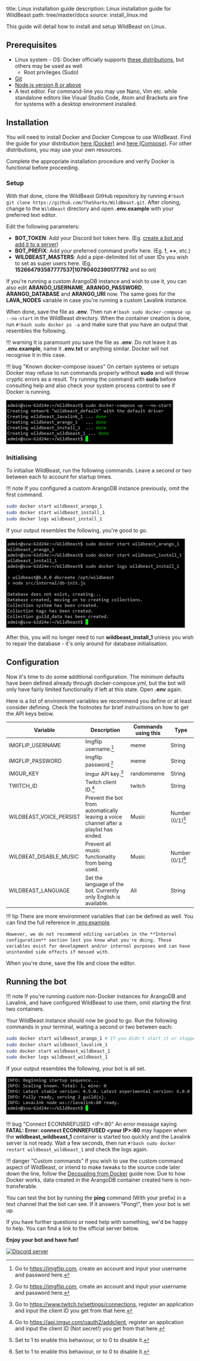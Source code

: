 title: Linux installation guide
description: Linux installation guide for WildBeast
path: tree/master/docs
source: install_linux.md

This guide will detail how to install and setup WildBeast on Linux.

## Prerequisites

- Linux system
	  -  OS: Docker officially supports [these distributions](https://store.docker.com/search?type=edition&offering=community&operating_system=linux), but others may be used as well
    -  Root privileges (Sudo)
- [Git](https://git-scm.com/download/linux)
- [Node.js version 8 or above](https://nodejs.org/en/download/current/)
- A text editor. For command-line you may use Nano, Vim etc. while standalone editors like Visual Studio Code, Atom and Brackets are fine for systems with a desktop environment installed.

## Installation

You will need to install Docker and Docker Compose to use WildBeast. Find the guide for your distribution [here (Docker)](https://store.docker.com/search?type=edition&offering=community&operating_system=linux) and [here (Compose)](https://docs.docker.com/compose/install). For other distributions, you may use your own resources.

Complete the appropriate installation procedure and verify Docker is functional before proceeding.

### Setup

With that done, clone the WildBeast GitHub repository by running `#!bash git clone https://github.com/TheSharks/WildBeast.git`. After cloning, change to the `WildBeast` directory and open **.env.example** with your preferred text editor.

Edit the following parameters:

- **BOT_TOKEN**: Add your Discord bot token here. (Eg. [create a bot and add it to a server](https://github.com/reactiflux/discord-irc/wiki/Creating-a-discord-bot-&-getting-a-token))
- **BOT_PREFIX**: Add your preferred command prefix here. (Eg. **!**, **++**, etc.)
- **WILDBEAST_MASTERS**: Add a pipe-delimited list of user IDs you wish to set as super users here. (Eg. **152664793587777537|10790402390177792** and so on)

If you're running a custom ArangoDB instance and wish to use it, you can also edit **ARANGO_USERNAME**, **ARANGO_PASSWORD**, **ARANGO_DATABASE** and **ARANGO_URI** now. The same goes for the **LAVA_NODES** variable in case you're running a custom Lavalink instance.

When done, save the file as **.env**. Then run `#!bash sudo docker-compose up --no-start` in the WildBeast directory. When the container creation is done, run `#!bash sudo docker ps -a` and make sure that you have an output that resembles the following.

!!! warning
    It is paramount you save the file as **.env**. Do not leave it as **.env.example**, name it **.env.txt** or anything similar. Docker will not recognise it in this case.

!!! bug "Known docker-compose issues"
    On certain systems or setups Docker may refuse to run commands properly without **sudo** and will throw cryptic errors as a result. Try running the command with **sudo** before consulting help and also check your system process control to see if Docker is running.

![Container list](img/compose-containers.png)

### Initialising

To initialise WildBeast, run the following commands. Leave a second or two between each to account for startup times.

!!! note
    If you configured a custom ArangoDB instance previously, omit the first command.

```bash
sudo docker start wildbeast_arango_1
sudo docker start wildbeast_install_1
sudo docker logs wildbeast_install_1
```

If your output resembles the following, you're good to go.

![Init](img/linux-init.png)

After this, you will no longer need to run **wildbeast_install_1** unless you wish to repair the database - it's only around for database initialisation.

## Configuration

Now it's time to do some additional configuration. The minimum defaults have been defined already through docker-compose.yml, but the bot will only have fairly limited functionality if left at this state. Open **.env** again.

Here is a list of environment variables we recommend you define or at least consider defining. Check the footnotes for brief instructions on how to get the API keys below.

| Variable | Description | Commands using this | Type |
| -------- | ----------- | ------------------- | ---- |
| IMGFLIP_USERNAME | Imgflip username.[^1] | meme | String |
| IMGFLIP_PASSWORD | Imgflip password.[^1] | meme | String |
| IMGUR_KEY | Imgur API key.[^2] | randommeme | String |
| TWITCH_ID | Twitch client ID.[^3] | twitch | String |
| WILDBEAST_VOICE_PERSIST | Prevent the bot from automatically leaving a voice channel after a playlist has ended. | Music | Number (0/1)[^4] |
| WILDBEAT_DISABLE_MUSIC | Prevent all music functionality from being used. | Music | Number (0/1)[^4] |
| WILDBEAST_LANGUAGE | Set the language of the bot. Currently only English is available. | All | String |

!!! tip
    There are more environment variables that can be defined as well. You can find the full reference in [.env.example](https://github.com/TheSharks/WildBeast/blob/master/.env.example).
    
    However, we do not recommend editing variables in the **Internal configuration** section lest you know what you're doing. These variables exist for development and/or internal purposes and can have unintended side effects if messed with.

When you're done, save the file and close the editor.

## Running the bot

!!! note
    If you're running custom non-Docker instances for ArangoDB and Lavalink, and have configured WildBeast to use them, omit starting the first two containers.

Your WildBeast instance should now be good to go. Run the following commands in your terminal, waiting a second or two between each:

```bash
sudo docker start wildbeast_arango_1 # If you didn't start it or stopped it
sudo docker start wildbeast_lavalink_1
sudo docker start wildbeast_wildbeast_1
sudo docker logs wildbeast_wildbeast_1
```

If your output resembles the following, your bot is all set.

![Expected ouput](img/linux-expected-output.png)

!!! bug "Connect ECONNREFUSED <IP\>:80"
    An error message saying **FATAL: Error: connect ECONNREFUSED <your IP\>:80** may happen when the **wildbeast_wildbeast_1** container is started too quickly and the Lavalink server is not ready. Wait a few seconds, then run `#!bash sudo docker restart wildbeast_wildbeast_1` and check the logs again.

!!! danger "Custom commands"
    If you wish to use the custom command aspect of WildBeast, or intend to make tweaks to the source code later down the line, follow the [Decoupling from Docker](decoupling.md) guide now. Due to how Docker works, data created in the ArangoDB container created here is non-transferable.

You can test the bot by running the **ping** command (With your prefix) in a text channel that the bot can see. If it answers "Pong!", then your bot is set up.

If you have further questions or need help with something, we'd be happy to help. You can find a link to the official server below.

**Enjoy your bot and have fun!**

<p align="left">
  <a href="https://discord.gg/wildbot"><img src="https://discordapp.com/api/guilds/110462143152803840/widget.png?style=banner2" alt="Discord server"></a>
</p>

[^1]: Go to https://imgflip.com, create an account and input your username and password here.

[^2]: Go to https://www.twitch.tv/settings/connections, register an application and input the client ID you get from that here.

[^3]: Go to https://api.imgur.com/oauth2/addclient, register an application and input the client ID (Not secret!) you get from that here.

[^4]: Set to 1 to enable this behaviour, or to 0 to disable it.
